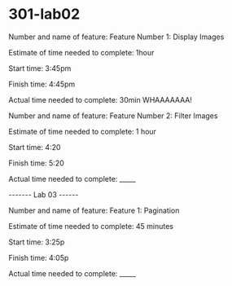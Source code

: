 # 301-lab02

Number and name of feature: Feature Number 1: Display Images

Estimate of time needed to complete: 1hour

Start time: 3:45pm

Finish time: 4:45pm

Actual time needed to complete: 30min WHAAAAAAA!



Number and name of feature: Feature Number 2: Filter Images

Estimate of time needed to complete: 1 hour

Start time: 4:20

Finish time: 5:20

Actual time needed to complete: _____

------- Lab 03 ------

Number and name of feature: Feature 1: Pagination

Estimate of time needed to complete: 45 minutes

Start time: 3:25p

Finish time: 4:05p

Actual time needed to complete: _____